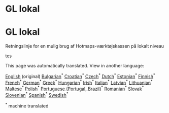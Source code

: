 <h1> <a class="anchor" id="gl-local" href="#gl-local"><i class="fa fa-link"></i></a> GL lokal </h1><h1> <a class="anchor" id="gl-local" href="#gl-local"><i class="fa fa-link"></i></a> GL lokal </h1><p> Retningslinje for en mulig brug af Hotmaps-værktøjskassen på lokalt niveau </p><p> tes </p>
<!--- THIS IS A SUPER UNIQUE IDENTIFIER -->

This page was automatically translated. View in another language:

[English](../en/GL-local) (original) [Bulgarian](../bg/GL-local)<sup>\*</sup> [Croatian](../hr/GL-local)<sup>\*</sup> [Czech](../cs/GL-local)<sup>\*</sup>  [Dutch](../nl/GL-local)<sup>\*</sup> [Estonian](../et/GL-local)<sup>\*</sup> [Finnish](../fi/GL-local)<sup>\*</sup> [French](../fr/GL-local)<sup>\*</sup> [German](../de/GL-local)<sup>\*</sup> [Greek](../el/GL-local)<sup>\*</sup> [Hungarian](../hu/GL-local)<sup>\*</sup> [Irish](../ga/GL-local)<sup>\*</sup> [Italian](../it/GL-local)<sup>\*</sup> [Latvian](../lv/GL-local)<sup>\*</sup> [Lithuanian](../lt/GL-local)<sup>\*</sup> [Maltese](../mt/GL-local)<sup>\*</sup> [Polish](../pl/GL-local)<sup>\*</sup> [Portuguese (Portugal, Brazil)](../pt/GL-local)<sup>\*</sup> [Romanian](../ro/GL-local)<sup>\*</sup> [Slovak](../sk/GL-local)<sup>\*</sup> [Slovenian](../sl/GL-local)<sup>\*</sup> [Spanish](../es/GL-local)<sup>\*</sup> [Swedish](../sv/GL-local)<sup>\*</sup> 

<sup>\*</sup> machine translated
